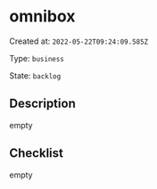 # omnibox

Created at: `2022-05-22T09:24:09.585Z`

Type: `business`

State: `backlog`

## Description
empty

## Checklist
empty
